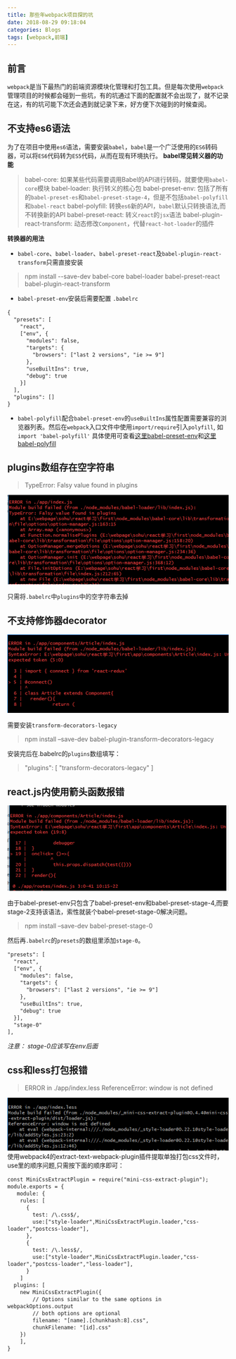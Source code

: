 ```yaml
---
title: 那些年webpack项目探的坑
date: 2018-08-29 09:18:04
categories: Blogs
tags: [webpack,前端]
---
```

## 前言
`webpack`是当下最热门的前端资源模块化管理和打包工具。但是每次使用`webpack`管理项目的时候都会碰到一些坑，有的坑通过下面的配置就不会出现了，就不记录在这，有的坑可能下次还会遇到就记录下来，好方便下次碰到的时候查阅。<!--more-->

## 不支持es6语法
为了在项目中使用`es6`语法，需要安装`babel`，`babel`是一个广泛使用的`ES6`转码器，可以将`ES6`代码转为`ES5`代码，从而在现有环境执行。
**babel常见转义器的功能**
> babel-core: 如果某些代码需要调用Babel的API进行转码，就要使用`babel-core`模块
> babel-loader: 执行转义的核心包
> babel-preset-env: 包括了所有的`babel-preset-es`和`babel-preset-stage-4`，但是不包括`babel-polyfill`和`babel-react` 
> babel-polyfill: 转换`es6`新的API，`babel`默认只转换语法,而不转换新的API
> babel-preset-react: 转义`react`的`jsx`语法
> babel-plugin-react-transform: 动态修改`Component`，代替`react-hot-loader`的插件

**转换器的用法**
* `babel-core`、`babel-loader`、`babel-preset-react`及`babel-plugin-react-transform`只需直接安装
> npm install --save-dev babel-core babel-loader babel-preset-react babel-plugin-react-transform


* `babel-preset-env`安装后需要配置 `.babelrc`
```
{
  "presets": [
    "react",
    ["env", {
      "modules": false,
      "targets": {
        "browsers": ["last 2 versions", "ie >= 9"]
      },
      "useBuiltIns": true,
      "debug": true
    }]
  ],
  "plugins": []
}
```
* `babel-polyfill`配合`babel-preset-env`的`useBuiltIns`属性配置需要兼容的浏览器列表。然后在`webpack`入口文件中使用`import/require`引入`polyfill`, 如`import 'babel-polyfill'`
具体使用可查看[这里babel-preset-env](https://zhuanlan.zhihu.com/p/29506685)和[这里babel-polyfill](https://www.jianshu.com/p/3b27dfc6785c)

## plugins数组存在空字符串
> TypeError: Falsy value found in plugins

![plugins数组存在空字符串](/img/那些年webpack项目探的坑/1.png)

只需将`.babelrc`中`plugins`中的空字符串去掉

## 不支持修饰器decorator
![plugins数组存在空字符串](/img/那些年webpack项目探的坑/2.png)

需要安装`transform-decorators-legacy`
> npm install –save-dev babel-plugin-transform-decorators-legacy

安装完后在.babelrc的`plugins`数组填写：
> "plugins": [ "transform-decorators-legacy" ]

## react.js内使用箭头函数报错
![plugins数组存在空字符串](/img/那些年webpack项目探的坑/3.png)

由于babel-preset-env只包含了babel-preset-env和babel-preset-stage-4,而要stage-2支持该语法，索性就装个babel-preset-stage-0解决问题。
> npm install –save-dev babel-preset-stage-0

然后再`.babelrc`的`presets`的数组里添加`stage-0`。
```
"presets": [
  "react",
  ["env", {
    "modules": false,
    "targets": {
      "browsers": ["last 2 versions", "ie >= 9"]
    },
    "useBuiltIns": true,
    "debug": true
  }],
  "stage-0"
],
```
*注意： stage-0应该写在env后面*

## css和less打包报错
> ERROR in ./app/index.less ReferenceError: window is not defined

![plugins数组存在空字符串](/img/那些年webpack项目探的坑/4.png)
使用webpack4的extract-text-webpack-plugin插件提取单独打包css文件时，use里的顺序问题,只需按下面的顺序即可：
```
const MiniCssExtractPlugin = require("mini-css-extract-plugin");
module.exports = {
   module: {
    rules: [
      {
        test: /\.css$/,
        use:["style-loader",MiniCssExtractPlugin.loader,"css-loader","postcss-loader"],
      },
      {
        test: /\.less$/,
        use:["style-loader",MiniCssExtractPlugin.loader,"css-loader","postcss-loader","less-loader"],
      }
    ]
  plugins: [
    new MiniCssExtractPlugin({
        // Options similar to the same options in webpackOptions.output
        // both options are optional
        filename: "[name].[chunkhash:8].css",
        chunkFilename: "[id].css"
    })
    ],
}
```